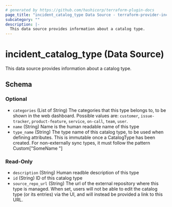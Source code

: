 ```yaml
---
# generated by https://github.com/hashicorp/terraform-plugin-docs
page_title: "incident_catalog_type Data Source - terraform-provider-incident"
subcategory: ""
description: |-
  This data source provides information about a catalog type.
---
```


# incident_catalog_type (Data Source)

This data source provides information about a catalog type.



<!-- schema generated by tfplugindocs -->
## Schema

### Optional

- `categories` (List of String) The categories that this type belongs to, to be shown in the web dashboard. Possible values are: `customer`, `issue-tracker`, `product-feature`, `service`, `on-call`, `team`, `user`.
- `name` (String) Name is the human readable name of this type
- `type_name` (String) The type name of this catalog type, to be used when defining attributes. This is immutable once a CatalogType has been created. For non-externally sync types, it must follow the pattern Custom["SomeName "]

### Read-Only

- `description` (String) Human readble description of this type
- `id` (String) ID of this catalog type
- `source_repo_url` (String) The url of the external repository where this type is managed. When set, users will not be able to edit the catalog type (or its entries) via the UI, and will instead be provided a link to this URL.


